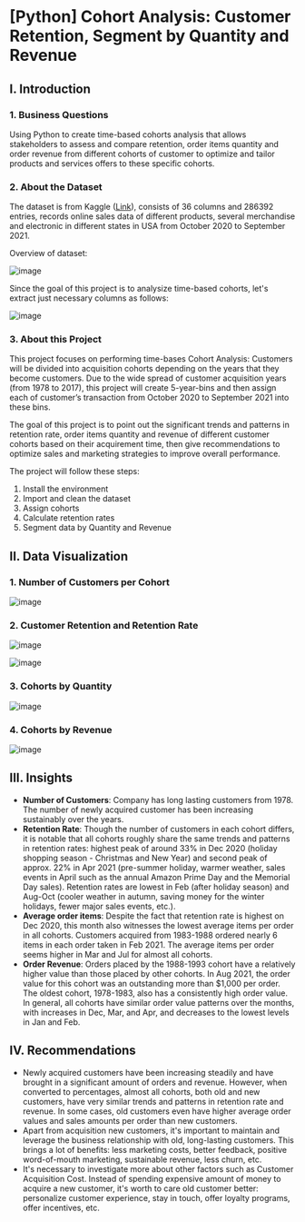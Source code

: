 # [Python] Cohort Analysis: Customer Retention, Segment by Quantity and Revenue

## I. Introduction

### 1. Business Questions
Using Python to create time-based cohorts analysis that allows stakeholders to assess and compare retention, order items quantity and order revenue from different cohorts of customer to optimize and tailor products and services offers to these specific cohorts.

### 2. About the Dataset

The dataset is from Kaggle ([Link](https://www.kaggle.com/datasets/ytgangster/online-sales-in-usa)), consists of 36 columns and 286392 entries, records online sales data of different products, several merchandise and electronic in different states in USA from October 2020 to September 2021. 

Overview of dataset:

![image](https://github.com/mytrannn22/Cohort-Analysis/assets/140190425/73316003-dead-4395-874a-d9711ddb0007)


Since the goal of this project is to analysize time-based cohorts, let's extract just necessary columns as follows:

![image](https://github.com/mytrannn22/Cohort-Analysis/assets/140190425/78e863b3-6e5e-42bf-9dcb-6876845a0c4e)


### 3. About this Project

This project focuses on performing time-bases Cohort Analysis: Customers will be divided into acquisition cohorts depending on the years that they become customers. Due to the wide spread of customer acquisition years (from 1978 to 2017), this project will create 5-year-bins and then assign each of customer’s transaction from October 2020 to September 2021 into these bins. 

The goal of this project is to point out the significant trends and patterns in retention rate, order items quantity and revenue of different customer cohorts based on their acquirement time, then give recommendations to optimize sales and marketing strategies to improve overall performance.

The project will follow these steps:

1. Install the environment
2. Import and clean the dataset
3. Assign cohorts
4. Calculate retention rates
5. Segment data by Quantity and Revenue 

## II. Data Visualization

### 1. Number of Customers per Cohort
![image](https://github.com/mytrannn22/Cohort-Analysis/assets/140190425/afde96c7-c254-44be-82b8-36d287123f11)


### 2. Customer Retention and Retention Rate
![image](https://github.com/mytrannn22/Cohort-Analysis/assets/140190425/1f2f6b91-ce06-4d49-9622-6ed0dd2e6321)

![image](https://github.com/mytrannn22/Cohort-Analysis/assets/140190425/243e155e-921b-4ef0-82fc-e7faf72348a4)

### 3. Cohorts by Quantity
![image](https://github.com/mytrannn22/Cohort-Analysis/assets/140190425/d0adcd6b-c3c2-4cde-8b95-856468d6ebb4)


### 4. Cohorts by Revenue
![image](https://github.com/mytrannn22/Cohort-Analysis/assets/140190425/0ef4b796-e34a-4c7a-bcbd-7fad8a8abe54)


## III. Insights 

- **Number of Customers**: Company has long lasting customers from 1978. The number of newly acquired customer has been increasing sustainably over the years.
- **Retention Rate**: Though the number of customers in each cohort differs, it is notable that all cohorts roughly share the same trends and patterns in retention rates: highest peak of around 33% in Dec 2020 (holiday shopping season - Christmas and New Year) and second peak of approx. 22% in Apr 2021 (pre-summer holiday, warmer weather, sales events in April such as the annual Amazon Prime Day and the Memorial Day sales). Retention rates are lowest in Feb (after holiday season) and Aug-Oct (cooler weather in autumn, saving money for the winter holidays, fewer major sales events, etc.).
- **Average order items**: Despite the fact that retention rate is highest on Dec 2020, this month also witnesses the lowest average items per order in all cohorts. Customers acquired from 1983-1988 ordered nearly 6 items in each order taken in Feb 2021. The average items per order seems higher in Mar and Jul for almost all cohorts.
- **Order Revenue**: Orders placed by the 1988-1993 cohort have a relatively higher value than those placed by other cohorts. In Aug 2021, the order value for this cohort was an outstanding more than $1,000 per order. The oldest cohort, 1978-1983, also has a consistently high order value. In general, all cohorts have similar order value patterns over the months, with increases in Dec, Mar, and Apr, and decreases to the lowest levels in Jan and Feb. 

## IV. Recommendations

- Newly acquired customers have been increasing steadily and have brought in a significant amount of orders and revenue. However, when converted to percentages, almost all cohorts, both old and new customers, have very similar trends and patterns in retention rate and revenue. In some cases, old customers even have higher average order values and sales amounts per order than new customers. 
- Apart from acquisition new customers, it's important to maintain and leverage the business relationship with old, long-lasting customers. This brings a lot of benefits: less marketing costs, better feedback, positive word-of-mouth marketing, sustainable revenue, less churn, etc. 
- It's necessary to investigate more about other factors such as Customer Acquisition Cost. Instead of spending expensive amount of money to acquire a new customer, it's worth to care old customer better: personalize customer experience, stay in touch, offer loyalty programs, offer incentives, etc.
